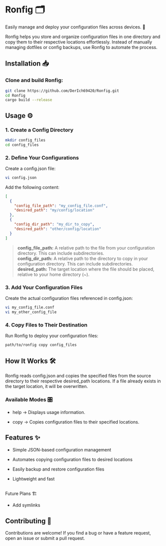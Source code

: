 # Ronfig 🗂️

Easily manage and deploy your configuration files across devices. 🚀

Ronfig helps you store and organize configuration files in one directory and copy them to their respective locations effortlessly. Instead of manually managing dotfiles or config backups, use Ronfig to automate the process.

## Installation 📥

### Clone and build Ronfig:

```bash
git clone https://github.com/DerIch69420/Ronfig.git
cd Ronfig
cargo build --release
```

## Usage ⚙️

### 1. Create a Config Directory

```bash
mkdir config_files
cd config_files
```

### 2. Define Your Configurations

Create a config.json file:

```bash
vi config.json
```

Add the following content:

```json
[
  {
    "config_file_path": "my_config_file.conf",
    "desired_path": "my/config/location"
  },
  {
    "config_dir_path": "my_dir_to_copy",
    "desired_path": "other/config/location"
  }
]
```

> **config_file_path:** A relative path to the file from your configuration directory. This can include subdirectories.   
> **config_dir_path:** A relative path to the directory to copy in your configuration directory. This can include subdirectories.  
> **desired_path:** The target location where the file should be placed, relative to your home directory (~).  

### 3. Add Your Configuration Files

Create the actual configuration files referenced in config.json:

```bash
vi my_config_file.conf
vi my_other_config_file
```

### 4. Copy Files to Their Destination

Run Ronfig to deploy your configuration files:

```bash
path/to/ronfig copy config_files
```

## How It Works 🛠️

Ronfig reads config.json and copies the specified files from the source directory to their respective desired_path locations. If a file already exists in the target location, it will be overwritten.

### Available Modes 🎛️

* help → Displays usage information.

* copy → Copies configuration files to their specified locations.


## Features ✨

* Simple JSON-based configuration management

* Automates copying configuration files to desired locations

* Easily backup and restore configuration files

* Lightweight and fast

##
Future Plans 🏗️

* Add symlinks


## Contributing 🤝

Contributions are welcome! If you find a bug or have a feature request, open an issue or submit a pull request.

